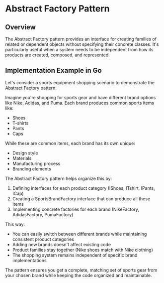 # Abstract Factory Pattern

## Overview
The Abstract Factory pattern provides an interface for creating families of related or dependent objects without specifying their concrete classes. It's particularly useful when a system needs to be independent from how its products are created, composed, and represented.

## Implementation Example in Go
Let's consider a sports equipment shopping scenario to demonstrate the Abstract Factory pattern:

Imagine you're shopping for sports gear and have different brand options like Nike, Adidas, and Puma. Each brand produces common sports items like:
- Shoes
- T-shirts 
- Pants
- Caps

While these are common items, each brand has its own unique:
- Design style
- Materials
- Manufacturing process
- Branding elements

The Abstract Factory pattern helps organize this by:
1. Defining interfaces for each product category (IShoes, ITshirt, IPants, ICap)
2. Creating a SportsBrandFactory interface that can produce all these items
3. Implementing concrete factories for each brand (NikeFactory, AdidasFactory, PumaFactory)

This way:
- You can easily switch between different brands while maintaining consistent product categories
- Adding new brands doesn't affect existing code
- Product families stay together (Nike shoes match with Nike clothing)
- The shopping system remains independent of specific brand implementations

The pattern ensures you get a complete, matching set of sports gear from your chosen brand while keeping the code organized and maintainable.


